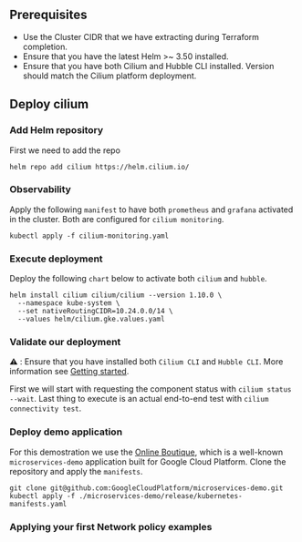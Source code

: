 
## Prerequisites

- Use the Cluster CIDR that we have extracting during Terraform completion.
- Ensure that you have the latest Helm >~ 3.50 installed.
- Ensure that you have both Cilium and Hubble CLI installed. Version should match the Cilium platform deployment.

## Deploy cilium

### Add Helm repository

First we need to add the repo

```
helm repo add cilium https://helm.cilium.io/
```

### Observability 

Apply the following `manifest` to have both `prometheus` and  `grafana` activated in the cluster. Both are configured for `cilium monitoring`.

```
kubectl apply -f cilium-monitoring.yaml
```

### Execute deployment

Deploy the following `chart` below to activate both `cilium` and `hubble`.

```
helm install cilium cilium/cilium --version 1.10.0 \
  --namespace kube-system \
  --set nativeRoutingCIDR=10.24.0.0/14 \
  --values helm/cilium.gke.values.yaml
```

### Validate our deployment

:warning: : Ensure that you have installed both `Cilium CLI` and `Hubble CLI`. More information see [Getting started](https://docs.cilium.io/en/v1.10/gettingstarted/hubble_setup/#install-the-hubble-client).

First we will start with requesting the component status with `cilium status --wait`. Last thing to execute is an actual end-to-end test with `cilium connectivity test`.

### Deploy demo application

For this demostration we use the [Online Boutique](https://github.com/GoogleCloudPlatform/microservices-demo), which is a well-known `microservices-demo` application built for Google Cloud Platform. Clone the repository and apply the `manifests`.

```
git clone git@github.com:GoogleCloudPlatform/microservices-demo.git
kubectl apply -f ./microservices-demo/release/kubernetes-manifests.yaml
```

### Applying your first Network policy examples